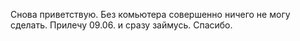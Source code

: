 Снова приветствую. Без комьютера совершенно ничего не могу сделать. Прилечу 09.06. и сразу займусь. Спасибо.
